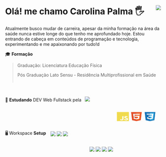  #  Olá! me chamo Carolina Palma 🖐️ <img align="right" src="https://img.shields.io/badge/Pronouns-She%2FHer-orange">

<a align="center"> Atualmente busco mudar de carreira, apesar da minha formação na área da saúde nunca estive longe do que tenho me aprofundado hoje. Estou entrando de cabeça em conteúdos de programação e tecnologia, experimentando e me apaixonando por tudo!d
</a>

🎓 **Formação** <p>
  
> <p>
>Graduação: Licenciatura Educação Física &ensp;<img align="center" height="13" width="25" src="https://logodownload.org/wp-content/uploads/2015/03/uff-logo-4.png"><p>
>Pós Graduação Lato Sensu - Residência Multiprofissional em Saúde &ensp;<img align="center" height="13" width="25" src="https://logodownload.org/wp-content/uploads/2015/03/uff-logo-4.png">
</p>

&ensp; &ensp; &ensp; &ensp; &ensp; &ensp;  &ensp; &ensp; &ensp; &ensp; &ensp; &ensp; &ensp; &ensp; &ensp; &ensp;  &ensp; &ensp; &ensp; &ensp; &ensp; &ensp; &ensp; &ensp; <p>
  
🔰 **Estudando** DEV Web Fullstack pela &ensp;<a href="https://www.udemy.com/course/curso-web/" target="_blank"><img src="https://img.shields.io/badge/Udemy-A435F0?style=for-the-badge&logo=Udemy&logoColor=white"></a>
	
	
<div style="display: inline_block"><br>
  &ensp; &ensp; &ensp; &ensp; &ensp; &ensp; &ensp; &ensp; &ensp; &ensp; &ensp; &ensp; &ensp; &ensp; &ensp; &ensp; &ensp;  &ensp; &ensp; &ensp; &ensp; &ensp; &ensp; &ensp; &ensp; &ensp; &ensp; &ensp; &ensp; &ensp; &ensp; &ensp; &ensp;
  <img align="center" alt="CP-Js" height="30" width="40" src="https://raw.githubusercontent.com/devicons/devicon/master/icons/javascript/javascript-plain.svg">
  
  <img align="center" alt="CP-HTML" height="30" width="40" src="https://raw.githubusercontent.com/devicons/devicon/master/icons/html5/html5-original.svg">
  
  <img align="center" alt="CP-CSS" height="30" width="40" src="https://raw.githubusercontent.com/devicons/devicon/master/icons/css3/css3-original.svg">
      <p>
    <p>
  
  ##
  
🖥️ Workspace **Setup** &ensp; <img align="center" width="150" src="https://img.shields.io/badge/NVIDIA-GTX1650super-76B900?style=for-the-badge&logo=nvidia&logoColor=white">
	<img align="center" width="120" src="https://img.shields.io/badge/Intel%20Core_i5_9th-0071C5?style=for-the-badge&logo=intel&logoColor=white">
  <img align="center" width="120" src="https://img.shields.io/badge/Windows-8_ram-0078D6?style=for-the-badge&logo=windows&logoColor=white">
</div>

##

<div> 
&ensp; &ensp; &ensp; &ensp; &ensp; &ensp; &ensp; &ensp; &ensp; &ensp; &ensp; &ensp; &ensp; &ensp; &ensp; &ensp; &ensp;  &ensp; &ensp; &ensp; &ensp; &ensp; &ensp; &ensp; &ensp;
  <a href="https://instagram.com/medeiros.palma" target="_blank"><img src="https://img.shields.io/badge/-Instagram-%23E4405F?style=for-the-badge&logo=instagram&logoColor=white" target="_blank"></a>
  <a href="Palma#2621" target="_blank"><img src="https://img.shields.io/badge/9Discord-7289DA?style=for-the-badge&logo=discord&logoColor=white" target="_blank"></a> 
  <a href = "mailto:carolinapalma@id.uff.br"><img src="https://img.shields.io/badge/Gmail-D14836?style=for-the-badge&logo=gmail&logoColor=white" destino ="_blank"></a>
  <a href="https://www.linkedin.com/in/carolina-palma-medeiros-2696a2234/" target="_blank"><img src="https://img.shields.io/badge/-LinkedIn-%230077B5?style=for-the-badge&logo=linkedin&logoColor=white" target="_blank"></a>
